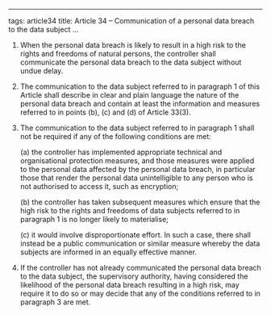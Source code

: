 
---
tags: article34
title: Article 34 – Communication of a personal data breach to the data subject
...

1.  When the personal data breach is likely to result in a high risk to the rights and freedoms of natural persons, the controller shall communicate the personal data breach to the data subject without undue delay.

2.  The communication to the data subject referred to in paragraph 1 of this Article shall describe in clear and plain language the nature of the personal data breach and contain at least the information and measures referred to in points (b), (c) and (d) of Article 33(3).

3.  The communication to the data subject referred to in paragraph 1 shall not be required if any of the following conditions are met:

    (a) the controller has implemented appropriate technical and organisational protection measures, and those measures were applied to the personal data affected by the personal data breach, in particular those that render the personal data unintelligible to any person who is not authorised to access it, such as encryption;

    (b) the controller has taken subsequent measures which ensure that the high risk to the rights and freedoms of data subjects referred to in paragraph 1 is no longer likely to materialise;

    (c) it would involve disproportionate effort. In such a case, there shall instead be a public communication or similar measure whereby the data subjects are informed in an equally effective manner.

4.  If the controller has not already communicated the personal data breach to the data subject, the supervisory authority, having considered the likelihood of the personal data breach resulting in a high risk, may require it to do so or may decide that any of the conditions referred to in paragraph 3 are met.
